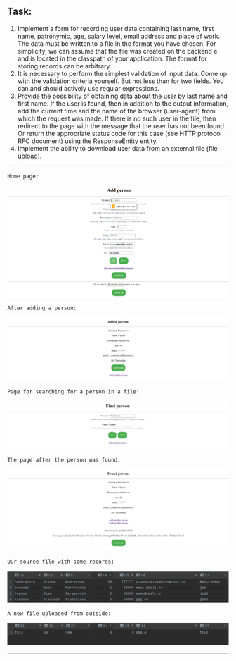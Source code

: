Task:
---

1. Implement a form for recording user data containing last name, first name, patronymic, age, salary level, email address and place of work. The data must be written to a file in the format you have chosen. For simplicity, we can assume that the file was created on the backend e and is located in the classpath of your application. The format for storing records can be arbitrary.
2. It is necessary to perform the simplest validation of input data. Come up with the validation criteria yourself. But not less than for two fields. You can and should actively use regular expressions.
3. Provide the possibility of obtaining data about the user by last name and first name. If the user is found, then in addition to the output information, add the current time and the name of the browser (user-agent) from which the request was made. If there is no such user in the file, then redirect to the page with the message that the user has not been found. Or return the appropriate status code for this case (see HTTP protocol RFC document) using the ResponseEntity entity.
4. Implement the ability to download user data from an external file (file upload).

---

    Home page:
![](https://github.com/Ju1iana/netcracker.homework/blob/main/HW5_%20Spring%20Boot_Thymeleaf/src/main/resources/image/homepage.png)

    After adding a person:
![](https://github.com/Ju1iana/netcracker.homework/blob/main/HW5_%20Spring%20Boot_Thymeleaf/src/main/resources/image/addedPerson.png)

    Page for searching for a person in a file:
![](https://github.com/Ju1iana/netcracker.homework/blob/main/HW5_%20Spring%20Boot_Thymeleaf/src/main/resources/image/findPerson.png)

    The page after the person was found:
![](https://github.com/Ju1iana/netcracker.homework/blob/main/HW5_%20Spring%20Boot_Thymeleaf/src/main/resources/image/personFound.png)

    Our source file with some records:
![](https://github.com/Ju1iana/netcracker.homework/blob/main/HW5_%20Spring%20Boot_Thymeleaf/src/main/resources/image/1.png)

    A new file uploaded from outside:
![](https://github.com/Ju1iana/netcracker.homework/blob/main/HW5_%20Spring%20Boot_Thymeleaf/src/main/resources/image/2.png)

---
